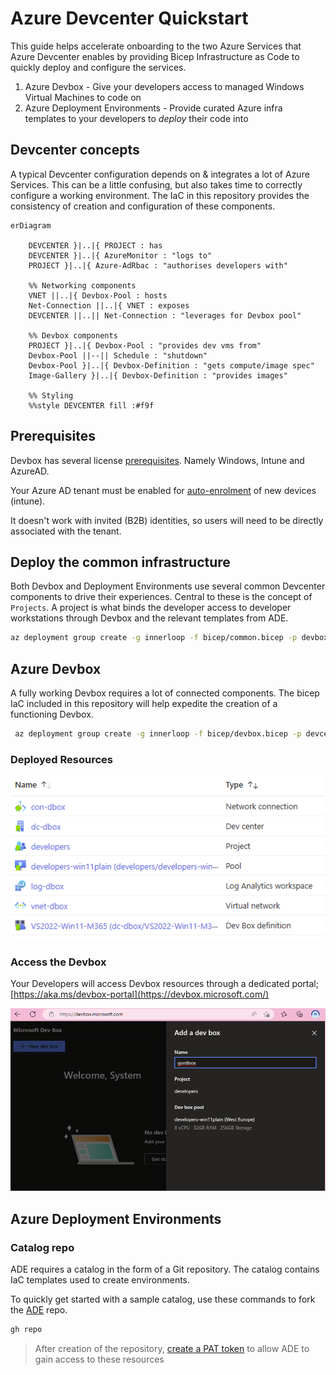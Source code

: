 # Azure Devcenter Quickstart

This guide helps accelerate onboarding to the two Azure Services that Azure Devcenter enables by providing Bicep Infrastructure as Code to quickly deploy and configure the services.

1. Azure Devbox - Give your developers access to managed Windows Virtual Machines to code on
1. Azure Deployment Environments - Provide curated Azure infra templates to your developers to *deploy* their code into

## Devcenter concepts

A typical Devcenter configuration depends on & integrates a lot of Azure Services. This can be a little confusing, but also takes time to correctly configure a working environment. The IaC in this repository provides the consistency of creation and configuration of these components.

```mermaid
erDiagram

    DEVCENTER }|..|{ PROJECT : has
    DEVCENTER }|..|{ AzureMonitor : "logs to"
    PROJECT }|..|{ Azure-AdRbac : "authorises developers with"
    
    %% Networking components
    VNET ||..|{ Devbox-Pool : hosts
    Net-Connection ||..|{ VNET : exposes
    DEVCENTER ||..|| Net-Connection : "leverages for Devbox pool"

    %% Devbox components
    PROJECT }|..|{ Devbox-Pool : "provides dev vms from"
    Devbox-Pool ||--|| Schedule : "shutdown"
    Devbox-Pool }|..|{ Devbox-Definition : "gets compute/image spec"
    Image-Gallery }|..|{ Devbox-Definition : "provides images"

    %% Styling
    %%style DEVCENTER fill :#f9f
```

## Prerequisites

Devbox has several license [prerequisites](https://learn.microsoft.com/azure/dev-box/quickstart-configure-dev-box-service?tabs=AzureADJoin#prerequisites). Namely Windows, Intune and AzureAD.

Your Azure AD tenant must be enabled for [auto-enrolment](https://learn.microsoft.com/mem/intune/enrollment/quickstart-setup-auto-enrollment) of new devices (intune).

It doesn't work with invited (B2B) identities, so users will need to be directly associated with the tenant.

## Deploy the common infrastructure

Both Devbox and Deployment Environments use several common Devcenter components to drive their experiences. Central to these is the concept of `Projects`. A project is what binds the developer access to developer workstations through Devbox and the relevant templates from ADE.

```bash
az deployment group create -g innerloop -f bicep/common.bicep -p devboxProjectUser=$(az ad signed-in-user show --query id -o tsv)
```

## Azure Devbox

A fully working Devbox requires a lot of connected components. The bicep IaC included in this repository will help expedite the creation of a functioning Devbox.

```bash
 az deployment group create -g innerloop -f bicep/devbox.bicep -p devcenterName=dc-dbox
```

### Deployed Resources

![azure resources](devboxResources.png)

### Access the Devbox

Your Developers will access Devbox resources through a dedicated portal; [https://aka.ms/devbox-portal](https://devbox.microsoft.com/)

![devbox portal](devboxPortal.png)

## Azure Deployment Environments

### Catalog repo

ADE requires a catalog in the form of a Git repository. The catalog contains IaC templates used to create environments.

To quickly get started with a sample catalog, use these commands to fork the [ADE](https://github.com/Azure/deployment-environments) repo.

```bash
gh repo 
```

> After creation of the repository, [create a PAT token](https://learn.microsoft.com/azure/deployment-environments/how-to-configure-catalog#create-a-personal-access-token-in-github) to allow ADE to gain access to these resources
